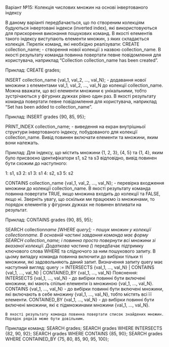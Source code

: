 Варіант №15: Колекція числових множин на основі інвертованого індексу

В даному варіанті передбачається, що по створеним колекціям будуються інвертовані індекси (inverted index), які використовуються для прискорення виконання пошукових команд. В якості елементів такого індексу виступають елементи множин, з яких складається колекція.
Перелік команд, які необхідно реалізувати:
CREATE collection_name; - створення нової колекції з назвою collection_name. В якості результату команда повинна повертати певне повідомлення для користувача, наприклад “Collection collection_name has been created”.

Приклад:
CREATE grades;

INSERT collection_name {val_1, val_2, ..., val_N}; - додавання нової множини з елементами val_1, val_2, …, val_N до колекції collection_name. Можна вважати, що всі елементи множини є унікальними, тобто зустрічаються у фігурних дужках рівно один раз. В якості результату команда повертати певне повідомлення для користувача, наприклад “Set has been added to collection_name”.

Приклад:
INSERT grades {90, 85, 95};

PRINT_INDEX collection_name; - виведення на екран внутрішньої структури інвертованого індексу, побудованого для колекції collection_name. Вивід повинен включати елементи та множини, яким вони належать.

Приклад:
Для індексу, що містить множини {1, 2, 3}, {4, 5} та {1, 4}, яким було присвоєно ідентифікатори s1, s2 та s3 відповідно, вивід повинен бути схожим до наступного:

1: s1, s3
2: s1
3: s1
4: s2, s3
5: s2

CONTAINS collection_name {val_1, val_2, ..., val_N}; - перевірка входження множини до колекції collection_name. В якості результату команда повинна повертати TRUE, якщо множина входить до колекції та FALSE, якщо ні. Зверніть увагу, що оскільки ми працюємо із множинами, то порядок елементів у фігурних дужках не повинен впливати на результат.

Приклад:
CONTAINS grades {90, 85, 95};

SEARCH collection*name *[WHERE query]; - пошук множин у колекції collection*name.
В основній частині завдання команда має форму SEARCH collection_name; і повинна просто повернути всі множини зі вказаної колекції. Додаткова частина (*) передбачає підтримку ключового слова WHERE та слідуючого за ним пошукового запиту. В цьому випадку команда повинна включити до вибірки тільки ті множини, які задовольняють даний запит. Визначення запиту query має наступний вигляд:
query := INTERSECTS {val_1, ..., val_N}
| CONTAINS {val_1, ..., val_N}
| CONTAINED_BY {val_1, ..., val_N}
Пояснення:
INTERSECTS {val_1, ..., val_N} - до вибірки повинні бути включені множини, які мають спільні елементи із множиною {val_1, ..., val_N}.
CONTAINS {val_1, ..., val_N} - до вибірки повинні бути включені множини, які включають в себе множину {val_1, ..., val_N}, тобто містять всі її елементи.
CONTAINED_BY {val_1, ..., val_N} - до вибірки повинні бути включені множини, які є підмножинами множини {val_1, ..., val_N}.

    В якості результату команда повинна повертати список знайдених множин. Порядок рядків може бути довільним.

Приклади команд:
SEARCH grades;
SEARCH grades WHERE INTERSECTS {82, 90, 92};
SEARCH grades WHERE CONTAINS {85, 90};
SEARCH grades WHERE CONTAINED_BY {75, 80, 85, 90, 95, 100};

